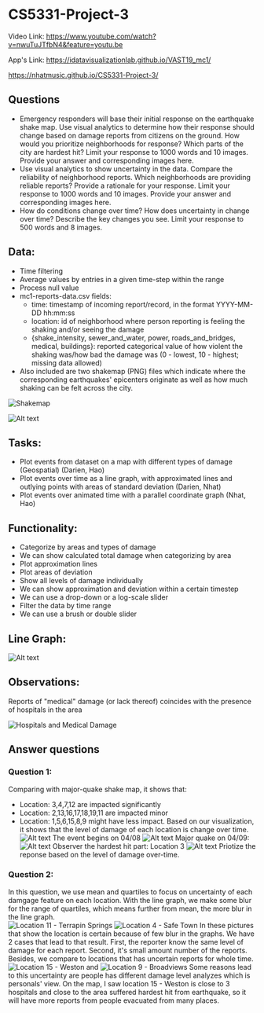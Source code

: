 # CS5331-Project-3

Video Link: https://www.youtube.com/watch?v=nwuTuJTfbN4&feature=youtu.be

App's Link: https://idatavisualizationlab.github.io/VAST19_mc1/

https://nhatmusic.github.io/CS5331-Project-3/

## Questions
- Emergency responders will base their initial response on the earthquake shake map. Use visual analytics to determine how their response should change based on damage reports from citizens on the ground. How would you prioritize neighborhoods for response? Which parts of the city are hardest hit? Limit your response to 1000 words and 10 images.
Provide your answer and corresponding images here.
- Use visual analytics to show uncertainty in the data. Compare the reliability of neighborhood reports. Which neighborhoods are providing reliable reports? Provide a rationale for your response. Limit your response to 1000 words and 10 images.
Provide your answer and corresponding images here.
- How do conditions change over time? How does uncertainty in change over time? Describe the key changes you see. Limit your response to 500 words and 8 images.

## Data:
- Time filtering
- Average values by entries in a given time-step within the range
- Process null value 
- mc1-reports-data.csv fields:
    - time: timestamp of incoming report/record, in the format YYYY-MM-DD hh:mm:ss
    - location: id of neighborhood where person reporting is feeling the shaking and/or seeing the damage
    - {shake_intensity, sewer_and_water, power, roads_and_bridges, medical, buildings}: reported categorical value of how violent the shaking was/how bad the damage was (0 - lowest, 10 - highest; missing data allowed)
- Also included are two shakemap (PNG) files which indicate where the corresponding earthquakes' epicenters originate as well as how much shaking can be felt across the city.

![Shakemap](https://github.com/Nhatmusic/CS5331-Project-3/blob/master/Dataset/MC1/mc1-majorquake-shakemap.png)

![Alt text](https://github.com/Nhatmusic/CS5331-Project-3/blob/master/Dataset/countreport.JPG)


## Tasks:
- Plot events from dataset on a map with different types of damage (Geospatial) (Darien, Hao)
- Plot events over time as a line graph, with approximated lines and outlying points with areas of standard deviation (Darien, Nhat)
- Plot events over animated time with a parallel coordinate graph (Nhat, Hao)
## Functionality:
- Categorize by areas and types of damage
- We can show calculated total damage when categorizing by area
- Plot approximation lines
- Plot areas of deviation
- Show all levels of damage individually
- We can show approximation and deviation within a certain timestep
- We can use a drop-down or a log-scale slider
- Filter the data by time range
- We can use a brush or double slider
## Line Graph:
![Alt text](https://github.com/Nhatmusic/CS5331-Project-3/blob/master/images/initial-line-graph.png)
## Observations:
Reports of "medical" damage (or lack thereof) coincides with the presence of hospitals in the area

![Hospitals and Medical Damage](images/observations/medical-damage-and-hospitals.png)


## Answer questions
### Question 1: 
Comparing with major-quake shake map, it shows that:
- Location: 3,4,7,12 are impacted significantly
- Location: 2,13,16,17,18,19,11 are impacted minor
- Location: 1,5,6,15,8,9 might have less impact.
Based on our visualization, it shows that the level of damage of each location is change over time.
![Alt text](https://github.com/Nhatmusic/CS5331-Project-3/blob/master/images/2.JPG)
The event begins on 04/08
![Alt text](https://github.com/Nhatmusic/CS5331-Project-3/blob/master/images/geo-3.JPG)
Major quake on 04/09:
![Alt text](https://github.com/Nhatmusic/CS5331-Project-3/blob/master/images/geo4.JPG)
Observer the hardest hit part: Location 3
![Alt text](https://github.com/Nhatmusic/CS5331-Project-3/blob/master/images/heat1.JPG)
Priotize the reponse based on the level of damage over-time.

### Question 2: 
In this question, we use mean and quartiles to focus on uncertainty of each damgage feature on each location. With the line graph, we make some blur for the range of quartiles, which means further from mean, the more blur in the line graph.</br> 
![Location 11 - Terrapin Springs](https://github.com/Nhatmusic/CS5331-Project-3/blob/master/images/observations/location%2011%20-%20line%20graph.png)
![Location 4 - Safe Town](https://github.com/Nhatmusic/CS5331-Project-3/blob/master/images/observations/location%204%20-%20line%20graph.png)
In these pictures that show the location is certain because of few blur in the graphs. We have 2 cases that lead to that result. First, the reporter know the same level of damage for each report. Second, it's small amount number of the reports.
Besides, we compare to locations that has uncertain reports for whole time. 
![Location 15 - Weston](https://github.com/Nhatmusic/CS5331-Project-3/blob/master/images/observations/location%2015%20-%20line%20graph.png)
and ![Location 9 - Broadviews](https://github.com/Nhatmusic/CS5331-Project-3/blob/master/images/observations/location%209%20-%20line%20graph.png)
Some reasons lead to this uncertainty are people has different damage level analyzes which is personals' view. On the map, I saw location 15 - Weston is close to 3 hospitals and close to the area suffered hardest hit from earthquake, so it will have more reports from people evacuated from many places.  
